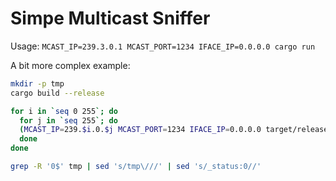 # Simpe Multicast Sniffer

Usage: `MCAST_IP=239.3.0.1 MCAST_PORT=1234 IFACE_IP=0.0.0.0 cargo run`

A bit more complex example:

```bash
mkdir -p tmp
cargo build --release

for i in `seq 0 255`; do
  for j in `seq 255`; do
  (MCAST_IP=239.$i.0.$j MCAST_PORT=1234 IFACE_IP=0.0.0.0 target/release/mcast_sniff; echo $?> "tmp/239.${i}.0.${j}_status") &
  done
done

grep -R '0$' tmp | sed 's/tmp\///' | sed 's/_status:0//'

```
